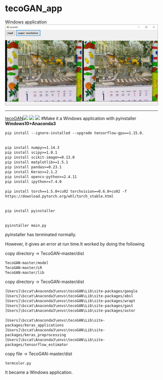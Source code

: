 # tecoGAN_app  

Windows application
<img src="./images/image00.png">
* * * *
[tecoGAN](https://github.com/thunil/TecoGAN)![](https://github.com/thunil/TecoGAN/raw/master/resources/tecoGAN-lizard.gif)
![](https://github.com/thunil/TecoGAN/raw/master/resources/tecoGAN-armour.gif)
![](https://github.com/thunil/TecoGAN/raw/master/resources/tecoGAN-spider.gif)
#Make it a Windows application with pyinstaller
**Windows10+Anaconda3**


```
pip install --ignore-installed --upgrade tensorflow-gpu==1.15.0.


pip install numpy>=1.14.3
pip install scipy>=1.0.1
pip install scikit-image>=0.13.0
pip install matplotlib>=1.5.1
pip install pandas>=0.23.1
pip install Keras>=2.1.2
pip install opencv-python>=2.4.11
pip install ipython>=7.4.0

pip install torch==1.5.0+cu92 torchvision==0.6.0+cu92 -f https://download.pytorch.org/whl/torch_stable.html


pip install pyinstaller


pyinstaller main.py
```
pyinstaller has terminated normally.

However, it gives an error at run time.It worked by doing the following

copy directory  -> TecoGAN-master/dist
```
TecoGAN-master/model
TecoGAN-master/LR
TecoGAN-master/lib
```

copy directory  -> TecoGAN-master/dist

```
[Users]\bccat\Anaconda3\envs\tecoGAN\Lib\site-packages/google
[Users]\bccat\Anaconda3\envs\tecoGAN\Lib\site-packages/absl
[Users]\bccat\Anaconda3\envs\tecoGAN\Lib\site-packages/wrapt
[Users]\bccat\Anaconda3\envs\tecoGAN\Lib\site-packages/gast
[Users]\bccat\Anaconda3\envs\tecoGAN\Lib\site-packages/astor

[Users]\bccat\Anaconda3\envs\tecoGAN\Lib\site-packages/keras_applications
[Users]\bccat\Anaconda3\envs\tecoGAN\Lib\site-packages/keras_preprocessing
[Users]\bccat\Anaconda3\envs\tecoGAN\Lib\site-packages/tensorflow_estimator
```

copy file  -> TecoGAN-master/dist
```
termcolor.py
```
It became a Windows application.